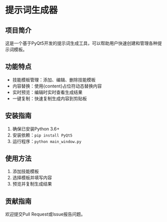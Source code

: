 # 提示词生成器

## 项目简介
这是一个基于PyQt5开发的提示词生成工具，可以帮助用户快速创建和管理各种提示词模板。

## 功能特点
- 技能模板管理：添加、编辑、删除技能模板
- 内容替换：使用{content}占位符动态替换内容
- 实时预览：编辑时实时查看生成结果
- 一键复制：快速复制生成内容到剪贴板

## 安装指南
1. 确保已安装Python 3.6+
2. 安装依赖：`pip install PyQt5`
3. 运行程序：`python main_window.py`

## 使用方法
1. 添加技能模板
2. 选择模板并填写内容
3. 预览并复制生成结果

## 贡献指南
欢迎提交Pull Request或Issue报告问题。